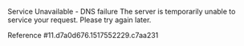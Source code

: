 Service Unavailable - DNS failure The server is temporarily unable to service your request. Please try again later.

Reference #11.d7a0d676.1517552229.c7aa231